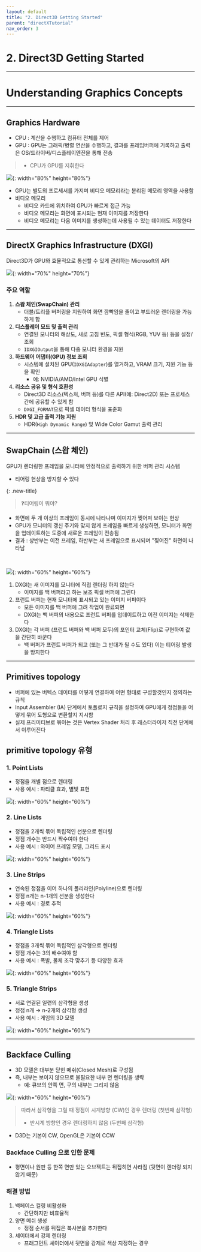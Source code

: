 ```yaml
---
layout: default
title: "2. Direct3D Getting Started"
parent: "directXTutorial"
nav_order: 3
---
```


# 2. Direct3D Getting Started

---

# Understanding Graphics Concepts

---

## Graphics Hardware
- CPU : 계산을 수행하고 컴퓨터 전체를 제어
- GPU : GPU는 그래픽/병렬 연산을 수행하고, 결과를 프레임버퍼에 기록하고 출력은 OS/드라이버/디스플레이엔진을 통해 전송
> - CPU가 GPU를 지휘한다

![](../../../../images/D3D_GH.png){: width="80%" height="80%"}

- GPU는 별도의 프로세서를 가지며 비디오 메모리라는 분리된 메모리 영역을 사용함
- 비디오 메모리
  - 비디오 카드에 위치하여 GPU가 빠르게 접근 가능
  - 비디오 메모리는 화면에 표시되는 현재 이미지를 저장한다
  - 비디오 메모리는 다음 이미지를 생성하는데 사용될 수 있는 데이터도 저장한다

---

## DirectX Graphics Infrastructure (DXGI)
Direct3D가 GPU와 효율적으로 통신할 수 있게 관리하는 Microsoft의 API

![](../../../../images/D3D_DXGI.png){: width="70%" height="70%"}

### 주요 역할
1. **스왑 체인(SwapChain) 관리**
    - 더블/트리플 버퍼링을 지원하여 화면 깜빡임을 줄이고 부드러운 렌더링을 가능하게 함
2. **디스플레이 모드 및 출력 관리**
    - 연결된 모니터의 해상도, 새로 고침 빈도, 픽셀 형식(RGB, YUV 등) 등을 설정/조회
    - `IDXGIOutput`을 통해 다중 모니터 환경을 지원
3. **하드웨어 어댑터(GPU) 정보 조회**
    - 시스템에 설치된 GPU(`IDXGIAdapter`)를 열거하고, VRAM 크기, 지원 기능 등을 확인
        - 예: NVIDIA/AMD/Intel GPU 식별
4. **리소스 공유 및 형식 호환성**
    - Direct3D 리소스(텍스처, 버퍼 등)를 다른 API(예: Direct2D) 또는 프로세스 간에 공유할 수 있게 함
    - `DXGI_FORMAT`으로 픽셀 데이터 형식을 표준화
5. **HDR 및 고급 출력 기능 지원**
    - HDR(`High Dynamic Range`) 및 Wide Color Gamut 출력 관리

---

## SwapChain (스왑 체인)
GPU가 렌더링한 프레임을 모니터에 안정적으로 출력하기 위한 버퍼 관리 시스템
- 티어링 현상을 방지할 수 있다

{: .new-title}
> ❓티어링이 뭐야?
>
- 화면에 두 개 이상의 프레임이 동시에 나타나며 이미지가 찢어져 보이는 현상
- GPU가 모니터의 갱신 주기와 맞지 않게 프레임을 빠르게 생성하면, 모니터가 화면을 업데이트하는 도중에 새로운 프레임이 전송됨
- 결과 : 상반부는 이전 프레임, 하반부는 새 프레임으로 표시되며 "찢어진" 화면이 나타남

<br>

![](../../../../images/D3D_swap.png){: width="60%" height="60%"}

1. DXGI는 새 이미지를 모니터에 직접 렌더링 하지 않는다
    - 이미지를 백 버퍼라고 하는 보조 픽셀 버퍼에 그린다
2. 프런트 버퍼는 현재 모니터에 표시되고 있는 이미지 버퍼이다
    - 모든 이미지를 백 버퍼에 그려 작업이 완료되면
    - DXGI는 백 버퍼의 내용으로 프런트 버퍼를 업데이트하고 이전 이미지는 삭제한다
3. DXGI는 각 버퍼 (프런트 버퍼와 백 버퍼 모두)의 포인터 교체(Flip)로 구현하여 값을 간단히 바꾼다
    - 백 버퍼가 프런트 버퍼가 되고 (또는 그 반대가 될 수도 있다) 이는 티어링 발생을 방지한다

---

## Primitives topology
- 버퍼에 있는 버텍스 데이터를 어떻게 연결하여 어떤 형태로 구성할것인지 정의하는 규칙
- Input Assembler (IA) 단계에서 토폴로지 규칙을 설정하여 GPU에게 정점들을 어떻게 묶어 도형으로 변환할지 지시함
- 실제 프리미티브로 묶이는 것은 Vertex Shader 처리 후 래스터라이저 직전 단계에서 이루어진다

## primitive topology 유형
### 1. Point Lists
- 정점을 개별 점으로 렌더링
- 사용 예시 : 파티클 효과, 별빛 표현

![](../../../../images/D3D_pointLists.png){: width="60%" height="60%"}

### 2. Line Lists
- 정점을 2개씩 묶어 독립적인 선분으로 렌더링
- 정점 개수는 반드시 짝수여야 한다
- 사용 예시 : 와이어 프레임 모델, 그리드 표시

![](../../../../images/D3D_LineLists.png){: width="60%" height="60%"}

### 3. Line Strips
- 연속된 정점을 이어 하나의 폴리라인(Polyline)으로 렌더링
- 정점 n개는 n-1개의 선분을 생성한다
- 사용 예시 : 경로 추적

![](../../../../images/D3D_LineStrips.png){: width="60%" height="60%"}

### 4. Triangle Lists
- 정점을 3개씩 묶어 독립적인 삼각형으로 렌더링
- 정점 개수는 3의 배수여야 함
- 사용 예시 : 폭발, 물체 조각 맞추기 등 다양한 효과

![](../../../../images/D3D_Triangle%20Lists.png){: width="60%" height="60%"}

### 5. Triangle Strips
- 서로 연결된 일련의 삼각형을 생성
- 정점 n개 → n-2개의 삼각형 생성
- 사용 예시 : 게임의 3D 모델

![](../../../../images/D3D_TriangleStrips.png){: width="60%" height="60%"}

---

## Backface Culling
- 3D 모델은 대부분 닫힌 메쉬(Closed Mesh)로 구성됨
- 즉, 내부는 보이지 않으므로 불필요한 내부 면 렌더링을 생략
    - 예: 큐브의 안쪽 면, 구의 내부는 그리지 않음

![](../../../images/D3D_BackfaceCulling.png){: width="60%" height="60%"}

> 따라서 삼각형을 그릴 때 정점이 시계방향 (CW)인 경우 렌더링 (첫번째 삼각형)
> - 반시계 방향인 경우 렌더링하지 않음 (두번째 삼각형)

- D3D는 기본이 CW, OpenGL은 기본이 CCW

### Backface Culling 으로 인한 문제
- 평면이나 원판 등 한쪽 면만 있는 오브젝트는 뒤집히면 사라짐 (뒷면이 렌더링 되지 않기 때문)

### 해결 방법
1. 백페이스 컬링 비활성화
    - 간단하지만 비효율적
2. 양면 메쉬 생성
    - 정점 순서를 뒤집은 복사본을 추가한다
3. 셰이더에서 강제 렌더링
    - 프래그먼트 셰이더에서 뒷면을 강제로 색상 지정하는 경우

